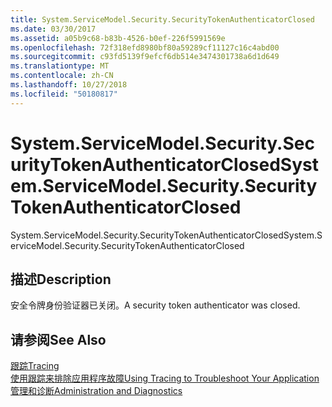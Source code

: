 ```yaml
---
title: System.ServiceModel.Security.SecurityTokenAuthenticatorClosed
ms.date: 03/30/2017
ms.assetid: a05b9c68-b83b-4526-b0ef-226f5991569e
ms.openlocfilehash: 72f318efd8980bf80a59289cf11127c16c4abd00
ms.sourcegitcommit: c93fd5139f9efcf6db514e3474301738a6d1d649
ms.translationtype: MT
ms.contentlocale: zh-CN
ms.lasthandoff: 10/27/2018
ms.locfileid: "50180817"
---
```

# <a name="systemservicemodelsecuritysecuritytokenauthenticatorclosed"></a><span data-ttu-id="634c2-102">System.ServiceModel.Security.SecurityTokenAuthenticatorClosed</span><span class="sxs-lookup"><span data-stu-id="634c2-102">System.ServiceModel.Security.SecurityTokenAuthenticatorClosed</span></span>
<span data-ttu-id="634c2-103">System.ServiceModel.Security.SecurityTokenAuthenticatorClosed</span><span class="sxs-lookup"><span data-stu-id="634c2-103">System.ServiceModel.Security.SecurityTokenAuthenticatorClosed</span></span>  
  
## <a name="description"></a><span data-ttu-id="634c2-104">描述</span><span class="sxs-lookup"><span data-stu-id="634c2-104">Description</span></span>  
 <span data-ttu-id="634c2-105">安全令牌身份验证器已关闭。</span><span class="sxs-lookup"><span data-stu-id="634c2-105">A security token authenticator was closed.</span></span>  
  
## <a name="see-also"></a><span data-ttu-id="634c2-106">请参阅</span><span class="sxs-lookup"><span data-stu-id="634c2-106">See Also</span></span>  
 [<span data-ttu-id="634c2-107">跟踪</span><span class="sxs-lookup"><span data-stu-id="634c2-107">Tracing</span></span>](../../../../../docs/framework/wcf/diagnostics/tracing/index.md)  
 [<span data-ttu-id="634c2-108">使用跟踪来排除应用程序故障</span><span class="sxs-lookup"><span data-stu-id="634c2-108">Using Tracing to Troubleshoot Your Application</span></span>](../../../../../docs/framework/wcf/diagnostics/tracing/using-tracing-to-troubleshoot-your-application.md)  
 [<span data-ttu-id="634c2-109">管理和诊断</span><span class="sxs-lookup"><span data-stu-id="634c2-109">Administration and Diagnostics</span></span>](../../../../../docs/framework/wcf/diagnostics/index.md)
